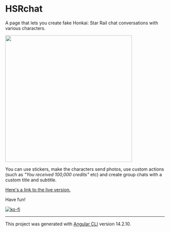 # HSRchat

A page that lets you create fake Honkai: Star Rail chat conversations with various characters.

<img src="https://pbs.twimg.com/media/GOB9R4RX0AAQFB9?format=png" width="400px">

You can use stickers, make the characters send photos, use custom actions (such as <i>"You received 100,000 credits"</i> etc) and create group chats with a custom title and subtitle.

[Here's a link to the live version.](https://hsrchat.vercel.app/)

Have fun!

[![ko-fi](https://ko-fi.com/img/githubbutton_sm.svg)](https://ko-fi.com/A3024LZ2)

<hr>

This project was generated with [Angular CLI](https://github.com/angular/angular-cli) version 14.2.10.

